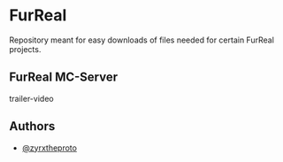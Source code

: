 
# FurReal

Repository meant for easy downloads of files needed for certain FurReal projects.



## FurReal MC-Server

trailer-video


## Authors

- [@zyrxtheproto](https://www.github.com/zyrxtheproto)

